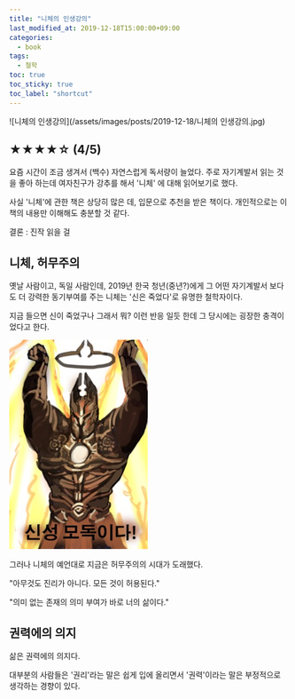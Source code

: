 ```yaml
---
title: "니체의 인생강의"
last_modified_at: 2019-12-18T15:00:00+09:00
categories:
  - book
tags:
  - 철학
toc: true
toc_sticky: true
toc_label: "shortcut"
---
```


![니체의 인생강의](/assets/images/posts/2019-12-18/니체의 인생강의.jpg)

## ★★★★☆ (4/5)

요즘 시간이 조금 생겨서 (백수) 자연스럽게 독서량이 늘었다. 주로 자기계발서 읽는 것을 좋아 하는데 여자친구가 강추를 해서 '니체' 에 대해 읽어보기로 했다.

사실 '니체'에 관한 책은 상당히 많은 데, 입문으로 추천을 받은 책이다. 개인적으로는 이 책의 내용만 이해해도 충분할 것 같다.

결론 : 진작 읽을 걸

## 니체, 허무주의

옛날 사람이고, 독일 사람인데, 2019년 한국 청년(중년?)에게 그 어떤 자기계발서 보다도 더 강력한 동기부여를 주는 니체는 '신은 죽었다'로 유명한 철학자이다.

지금 들으면 신이 죽었구나 그래서 뭐? 이런 반응 일듯 한데 그 당시에는 굉장한 충격이었다고 한다.

![신성모독](/assets/images/posts/2019-12-18/신성모독.jpg)

그러나 니체의 예언대로 지금은 허무주의의 시대가 도래했다.

"아무것도 진리가 아니다. 모든 것이 허용된다."

"의미 없는 존재의 의미 부여가 바로 너의 삶이다."

## 권력에의 의지

삶은 권력에의 의지다.

대부분의 사람들은 '권리'라는 말은 쉽게 입에 올리면서 '권력'이라는 말은 부정적으로 생각하는 경향이 있다.
